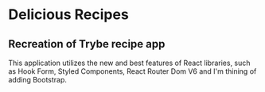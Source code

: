 # Delicious Recipes

## Recreation of Trybe recipe app

<p>
  This application utilizes the new and best features of React libraries, such as Hook Form, Styled Components, React Router Dom V6 and I'm thining of adding Bootstrap.
</p>
